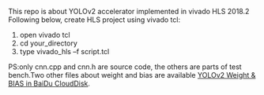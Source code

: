  This repo is about YOLOv2 accelerator implemented in vivado HLS 2018.2
 Following below, create HLS project using vivado tcl:
 1. open vivado tcl
 2. cd your_directory
 3. type vivado_hls –f script.tcl  
 
 PS:only cnn.cpp and cnn.h are source code, the others are parts of test bench.Two other files about weight and bias are available [YOLOv2 Weight & BIAS in BaiDu CloudDisk](https://pan.baidu.com/s/1v1U78fdYJ0p8XWmWXA3P0Q).
